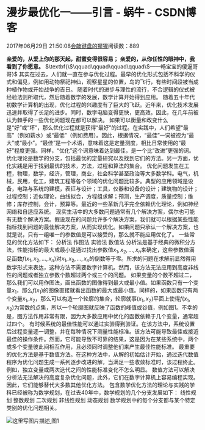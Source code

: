 
# 漫步最优化一——引言 - 蜗牛 - CSDN博客


2017年06月29日 21:50:08[会敲键盘的猩猩](https://me.csdn.net/u010182633)阅读数：889



$\textbf{亲爱的，从爱上你的那天起，甜蜜变得很容易；}$
$\textbf{亲爱的，从你任性的眼神中，我看到了你愿意。}$
$\textbf{\$\qquad\qquad\qquad\qquad\$——畅宝宝的傻逼哥哥}$
其实在过去，人们就一直在参与优化过程。最早的优化形式包括不科学的仪式和偏见，例如用动物祭祀神仙，观察星星的位置，鸟的飞行，有些时间段被当成种植作物或开始战争的吉日。
随着时代的进步与理性的流行，不合逻辑的仪式被经验法则所取代，然后随着数学的发展，数学计算开始得到应用。
随着五十年代初数学计算机的出现，优化过程的兴趣度有了巨大的飞跃。近年来，优化技术发展迅速并取得了长足的进步。同时，数字电脑变得更快，更高效。因此，在几年前被认为棘手的一些优化问题现在都可以解决。
如果可以衡量和改变什么是“好”或“坏”，那么优化过程就是获得“最好”的过程。在实践中，人们希望“最高”（例如薪水）或“最低”（例如费用）。因此，根据情况，“最佳”一词被视为“最大”或“最小”。“最佳”是一个术语，意味着这是定量测度，相比日常使用的“最好”程度更强。同样，“优化”这个词意味着达到最佳，是一个比“改进”更强的词。优化理论是数学的分支，包括最优的定量研究以及找到它们的方法。另一方面，优化实践是用于找到最优的技术，方法，过程和算法的集合。
优化问题发生在工程，物理，数学，经济，管理，商业，社会科学甚至政治等大多数学科。电气，机械，民用，化工，建筑工程等各个领域的优化问题比较多。典型的应用领域是设备，电路与系统的建模，表征与设计；工具，仪器和设备的设计；建筑物的设计；过程控制；近似理论，曲线拟合，方程组求解；预测，生产调度，质量控制；维修；库存控制，会计，预算等。最近的一些革新几乎完全依赖优化理论，例如神经网络和自适应系统。
现实生活中的大多数问题通常有几个解决方案，偶尔也可能有无数个解决方案。假设现在的问题允许多个解决方案，我们就可以根据某些性能指标找到问题的最佳解决方案，从而实现优化。如果问题只承认一个解决方案，也就是说，只有一组唯一的参数值是可以接受的，那么就不能应用优化了。
一些常见的优化方法如下：
分析法
作图法
实验法
数值法
分析法是基于经典的微积分方法，性能指标的最大或最小是通过找出参数值$x_1,x_2,\ldots,x_n$来确定，这些参数值满足函数$f(x_1,x_2,\ldots,x_n)$对$x_1,x_2,\ldots,x_n$的倒数等于零。所求的问题在求解前显然得用数学形式来表达，这种方法不需要数字计算机。然而，该方法无法应用到高度非线性的问题或者独立参数个数超过两个或三个的问题。
如果变量的个数不超过二，那么我们可以用作图法，画出函数的图像得到最大或最小值。如果函数只有一个变量$x_1$，那么$f(x_1)$的图像直接就看出函数的最大或最小值。同样的，如果函数只有两个变量$x_1,x_2$，那么可以构造一个轮廓的集合，轮廓就事$(x_1,x_2)$平面上使得$f(x_1,x_2)$为常数的点集，所以一个轮廓图就反映了函数的峰值或谷值，例如图1。不幸的是，图方法作用非常有限，因为大多数应用中优化的函数依赖于几个变量，通常超过四个。
有时候系统的最佳性能可以通过实验得到验证。在该方法中，系统设置后过程变量逐一调整，并在每种情况下测量性能标准。该方法可能导致最佳或接近最佳的操作条件。然而，它可能导致不可靠的结果，这是因为在某些系统中，两个或多个变量彼此间相互作用，且必须同时调整他们来产生最佳性能标准。
最重要的优化方法是基于数值方法。在这种方法中，从解的初始估计开始，通过迭代数值程序为优化问题生成一系列逐步改进的解，当满足一些收敛标准时，该过程终止。例如，独立变量或两次迭代之间的性能标准变化不怎么明显。
数值方法可以解决分析法无法解决的高度复杂优化问题，此外，它们在数字计算机上容易编程实现。因此，它们能够替代大多数其他优化方法。
包含数学优化方法的理论与实践的学科已经被称为数学规划，在过去40年中，数学规划的几个分支发展如下：
线性规划
整数规划
二次规划
非线性规划
动态规划
数学规划中的每个分支都与某个特定类别的优化问题相关。

![这里写图片描述](https://img-blog.csdn.net/20170629214855926?watermark/2/text/aHR0cDovL2Jsb2cuY3Nkbi5uZXQvdTAxMDE4MjYzMw==/font/5a6L5L2T/fontsize/400/fill/I0JBQkFCMA==/dissolve/70/gravity/SouthEast)[ ](https://img-blog.csdn.net/20170629214855926?watermark/2/text/aHR0cDovL2Jsb2cuY3Nkbi5uZXQvdTAxMDE4MjYzMw==/font/5a6L5L2T/fontsize/400/fill/I0JBQkFCMA==/dissolve/70/gravity/SouthEast)
图1

[
						](https://img-blog.csdn.net/20170629214855926?watermark/2/text/aHR0cDovL2Jsb2cuY3Nkbi5uZXQvdTAxMDE4MjYzMw==/font/5a6L5L2T/fontsize/400/fill/I0JBQkFCMA==/dissolve/70/gravity/SouthEast)
[
	](https://img-blog.csdn.net/20170629214855926?watermark/2/text/aHR0cDovL2Jsb2cuY3Nkbi5uZXQvdTAxMDE4MjYzMw==/font/5a6L5L2T/fontsize/400/fill/I0JBQkFCMA==/dissolve/70/gravity/SouthEast)
